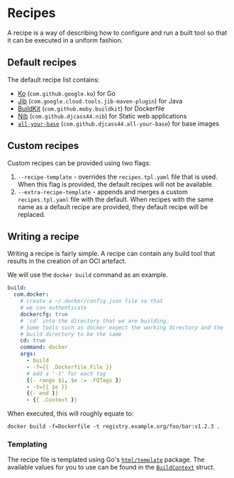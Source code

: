 # Recipes

A recipe is a way of describing how to configure and run a built tool so that it can be executed in a uniform fashion.

## Default recipes

The default recipe list contains:
* [Ko](https://github.com/ko-build/ko) (`com.github.google.ko`) for Go
* [Jib](https://github.com/GoogleContainerTools/jib) (`com.google.cloud.tools.jib-maven-plugin`) for Java
* [BuildKit](https://github.com/moby/buildkit) (`com.github.moby.buildkit`) for Dockerfile
* [Nib](https://github.com/djcass44/nib) (`com.github.djcass44.nib`) for Static web applications
* [`all-your-base`](https://github.com/djcass44/all-your-base) (`com.github.djcass44.all-your-base`) for base images

## Custom recipes

Custom recipes can be provided using two flags:

1. `--recipe-template` - overrides the `recipes.tpl.yaml` file that is used. When this flag is provided, the default recipes will not be available.
2. `--extra-recipe-template` - appends and merges a custom `recipes.tpl.yaml` file with the default. When recipes with the same name as a default recipe are provided, they default recipe will be replaced.

## Writing a recipe

Writing a recipe is fairly simple.
A recipe can contain any build tool that results in the creation of an OCI artefact.

We will use the `docker build` command as an example.

```yaml
build:
  com.docker:
    # create a ~/.docker/config.json file so that
    # we can authenticate
    dockercfg: true
    # 'cd' into the directory that we are building.
    # Some tools such as docker expect the working directory and the
    # build directory to be the same
    cd: true
    command: docker
    args:
      - build
      - -f={{ .Dockerfile.File }}
      # add a '-t' for each tag
      {{- range $i, $e := .FQTags }}
      - -t={{ $e }}
      {{- end }}
      - {{ .Context }}
```

When executed, this will roughly equate to:

```shell
docker build -f=Dockerfile -t registry.example.org/foo/bar:v1.2.3 .
```

### Templating

The recipe file is templated using Go's [`html/template`](https://pkg.go.dev/html/template) package.
The available values for you to use can be found in the [`BuildContext`](../internal/api/v1/types.go) struct.
